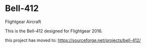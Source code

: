 # Bell-412
Flightgear Aircraft

This is the Bell-412 designed for Flightgear 2016.

this project has moved to:
https://sourceforge.net/projects/bell-412/
